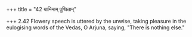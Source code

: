 +++
title = "42 यामिमाम् पुष्पिताम्"

+++
2.42 Flowery speech is uttered by the unwise, taking pleasure in the
eulogising words of the Vedas, O Arjuna, saying, "There is nothing
else."
